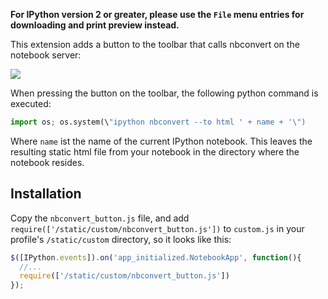 **For IPython version 2 or greater, please use the `File` menu entries for downloading and print preview instead.**

This extension adds a button to the toolbar that calls nbconvert on the notebook server:

![](https://raw.github.com/ipython-contrib/IPython-notebook-extensions/master/wiki-images/nbconvert-button.png)

When pressing the button on the toolbar, the following python command is executed:
```python
import os; os.system(\"ipython nbconvert --to html ' + name + '\")
```
Where `name` ist the name of the current IPython notebook. 
This leaves the resulting static html file from your notebook in the directory where the notebook resides.

## Installation
Copy the `nbconvert_button.js` file, and add `require(['/static/custom/nbconvert_button.js'])` to `custom.js` in your profile's `/static/custom` directory, so it looks like this:
```javascript
$([IPython.events]).on('app_initialized.NotebookApp', function(){
  //... 
  require(['/static/custom/nbconvert_button.js'])
});
```
